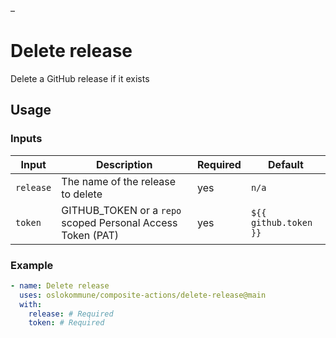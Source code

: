 
<!-- BOILERPLATE BEGIN -->
<!-- Generated by running `make docs` from the project root -->–

# Delete release

Delete a GitHub release if it exists

## Usage

### Inputs

|  Input  |                        Description                        |Required|        Default        |
|---------|-----------------------------------------------------------|--------|-----------------------|
|`release`|The name of the release to delete                          |yes     |``n/a``                |
|`token`  |GITHUB_TOKEN or a `repo` scoped Personal Access Token (PAT)|yes     |``${{ github.token }}``|

### Example

```yaml
- name: Delete release
  uses: oslokommune/composite-actions/delete-release@main
  with:
    release: # Required
    token: # Required
```



<!-- BOILERPLATE END -->